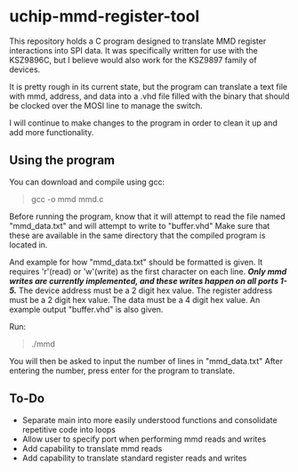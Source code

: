# uchip-mmd-register-tool
This repository holds a C program designed to translate MMD register interactions into SPI data. It was specifically written for use with the KSZ9896C, but I believe would also work for the KSZ9897 family of devices.

It is pretty rough in its current state, but the program can translate a text file with mmd, address, and data into a .vhd file filled with the binary that should be clocked over the MOSI line to manage the switch.

I will continue to make changes to the program in order to clean it up and add more functionality.

## Using the program
You can download and compile using gcc:
> gcc -o mmd mmd.c

Before running the program, know that it will attempt to read the file named "mmd_data.txt" and will attempt to write to "buffer.vhd" Make sure that these are available in the same directory that the compiled program is located in.

And example for how "mmd_data.txt" should be formatted is given. It requires 'r'(read) or 'w'(write) as the first character on each line. _**Only mmd writes are currently implemented, and these writes happen on all ports 1-5.**_ The device address must be a 2 digit hex value. The register address must be a 2 digit hex value. The data must be a 4 digit hex value. An example output "buffer.vhd" is also given.

Run:
> ./mmd

You will then be asked to input the number of lines in "mmd_data.txt" After entering the number, press enter for the program to translate.

## To-Do

* Separate main into more easily understood functions and consolidate repetitive code into loops
* Allow user to specify port when performing mmd reads and writes
* Add capability to translate mmd reads
* Add capability to translate standard register reads and writes
